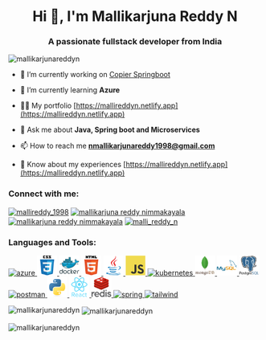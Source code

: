 <h1 align="center">Hi 👋, I'm Mallikarjuna Reddy N</h1>
<h3 align="center">A passionate fullstack developer from India</h3>
<p align="left"> <img src="https://komarev.com/ghpvc/?username=mallikarjunareddyn&label=Profile%20views&color=0e75b6&style=flat" alt="mallikarjunareddyn" /> </p>

- 🔭 I’m currently working on [Copier Springboot](https://github.com/MallikarjunaReddyN/copier-springboot)

- 🌱 I’m currently learning **Azure**

- 👨‍💻 My portfolio [https://mallireddyn.netlify.app](https://mallireddyn.netlify.app)

- 💬 Ask me about **Java, Spring boot and Microservices**

- 📫 How to reach me **nmallikarjunareddy1998@gmail.com**

- 📄 Know about my experiences [https://mallireddyn.netlify.app](https://mallireddyn.netlify.app)

<h3 align="left">Connect with me:</h3>
<p align="left">
<a href="https://twitter.com/mallireddy_1998" target="blank"><img align="center" src="https://raw.githubusercontent.com/rahuldkjain/github-profile-readme-generator/master/src/images/icons/Social/twitter.svg" alt="mallireddy_1998" height="30" width="40" /></a>
<a href="https://linkedin.com/in/mallikarjuna-reddy-nimmakayala-aa1825160" target="blank"><img align="center" src="https://raw.githubusercontent.com/rahuldkjain/github-profile-readme-generator/master/src/images/icons/Social/linked-in-alt.svg" alt="mallikarjuna reddy nimmakayala" height="30" width="40" /></a>
<a href="https://fb.com/mallikarjuna reddy nimmakayala" target="blank"><img align="center" src="https://raw.githubusercontent.com/rahuldkjain/github-profile-readme-generator/master/src/images/icons/Social/facebook.svg" alt="mallikarjuna reddy nimmakayala" height="30" width="40" /></a>
<a href="https://instagram.com/malli_reddy_n" target="blank"><img align="center" src="https://raw.githubusercontent.com/rahuldkjain/github-profile-readme-generator/master/src/images/icons/Social/instagram.svg" alt="malli_reddy_n" height="30" width="40" /></a>
</p>

<h3 align="left">Languages and Tools:</h3>
<p align="left"> <a href="https://azure.microsoft.com/en-in/" target="_blank" rel="noreferrer"> <img src="https://www.vectorlogo.zone/logos/microsoft_azure/microsoft_azure-icon.svg" alt="azure" width="40" height="40"/> </a> <a href="https://www.w3schools.com/css/" target="_blank" rel="noreferrer"> <img src="https://raw.githubusercontent.com/devicons/devicon/master/icons/css3/css3-original-wordmark.svg" alt="css3" width="40" height="40"/> </a> <a href="https://www.docker.com/" target="_blank" rel="noreferrer"> <img src="https://raw.githubusercontent.com/devicons/devicon/master/icons/docker/docker-original-wordmark.svg" alt="docker" width="40" height="40"/> </a> <a href="https://www.w3.org/html/" target="_blank" rel="noreferrer"> <img src="https://raw.githubusercontent.com/devicons/devicon/master/icons/html5/html5-original-wordmark.svg" alt="html5" width="40" height="40"/> </a> <a href="https://www.java.com" target="_blank" rel="noreferrer"> <img src="https://raw.githubusercontent.com/devicons/devicon/master/icons/java/java-original.svg" alt="java" width="40" height="40"/> </a> <a href="https://developer.mozilla.org/en-US/docs/Web/JavaScript" target="_blank" rel="noreferrer"> <img src="https://raw.githubusercontent.com/devicons/devicon/master/icons/javascript/javascript-original.svg" alt="javascript" width="40" height="40"/> </a> <a href="https://kubernetes.io" target="_blank" rel="noreferrer"> <img src="https://www.vectorlogo.zone/logos/kubernetes/kubernetes-icon.svg" alt="kubernetes" width="40" height="40"/> </a> <a href="https://www.mongodb.com/" target="_blank" rel="noreferrer"> <img src="https://raw.githubusercontent.com/devicons/devicon/master/icons/mongodb/mongodb-original-wordmark.svg" alt="mongodb" width="40" height="40"/> </a> <a href="https://www.mysql.com/" target="_blank" rel="noreferrer"> <img src="https://raw.githubusercontent.com/devicons/devicon/master/icons/mysql/mysql-original-wordmark.svg" alt="mysql" width="40" height="40"/> </a> <a href="https://www.postgresql.org" target="_blank" rel="noreferrer"> <img src="https://raw.githubusercontent.com/devicons/devicon/master/icons/postgresql/postgresql-original-wordmark.svg" alt="postgresql" width="40" height="40"/> </a> <a href="https://postman.com" target="_blank" rel="noreferrer"> <img src="https://www.vectorlogo.zone/logos/getpostman/getpostman-icon.svg" alt="postman" width="40" height="40"/> </a> <a href="https://www.python.org" target="_blank" rel="noreferrer"> <img src="https://raw.githubusercontent.com/devicons/devicon/master/icons/python/python-original.svg" alt="python" width="40" height="40"/> </a> <a href="https://reactjs.org/" target="_blank" rel="noreferrer"> <img src="https://raw.githubusercontent.com/devicons/devicon/master/icons/react/react-original-wordmark.svg" alt="react" width="40" height="40"/> </a> <a href="https://redis.io" target="_blank" rel="noreferrer"> <img src="https://raw.githubusercontent.com/devicons/devicon/master/icons/redis/redis-original-wordmark.svg" alt="redis" width="40" height="40"/> </a> <a href="https://spring.io/" target="_blank" rel="noreferrer"> <img src="https://www.vectorlogo.zone/logos/springio/springio-icon.svg" alt="spring" width="40" height="40"/> </a> <a href="https://tailwindcss.com/" target="_blank" rel="noreferrer"> <img src="https://www.vectorlogo.zone/logos/tailwindcss/tailwindcss-icon.svg" alt="tailwind" width="40" height="40"/> </a> </p>

<p><img align="left" src="https://github-readme-stats.vercel.app/api/top-langs?username=mallikarjunareddyn&show_icons=true&locale=en&layout=compact" alt="mallikarjunareddyn" /></p>

<p>&nbsp;<img align="center" src="https://github-readme-stats.vercel.app/api?username=mallikarjunareddyn&show_icons=true&locale=en" alt="mallikarjunareddyn" /></p>

<p><img align="center" src="https://github-readme-streak-stats.herokuapp.com/?user=mallikarjunareddyn&" alt="mallikarjunareddyn" /></p>
